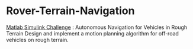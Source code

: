 # Rover-Terrain-Navigation 
[Matlab Simulink Challenge](https://github.com/mathworks/MATLAB-Simulink-Challenge-Project-Hub/tree/main/projects/Autonomous%20Navigation%20for%20Vehicles%20in%20Rough%20Terrain) : Autonomous Navigation for Vehicles in Rough Terrain Design and implement a motion planning algorithm for off-road vehicles on rough terrain.
